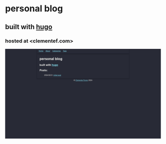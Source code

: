 # personal blog

## built with [hugo](https://github.com/gohugoio/hugo)

### hosted at <clementef.com>

![demo image](static/img/demo_img.png)
